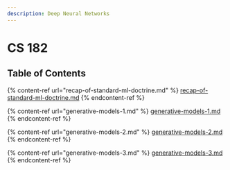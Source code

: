 ```yaml
---
description: Deep Neural Networks
---
```


# CS 182

## Table of Contents

{% content-ref url="recap-of-standard-ml-doctrine.md" %}
[recap-of-standard-ml-doctrine.md](recap-of-standard-ml-doctrine.md)
{% endcontent-ref %}

{% content-ref url="generative-models-1.md" %}
[generative-models-1.md](generative-models-1.md)
{% endcontent-ref %}

{% content-ref url="generative-models-2.md" %}
[generative-models-2.md](generative-models-2.md)
{% endcontent-ref %}

{% content-ref url="generative-models-3.md" %}
[generative-models-3.md](generative-models-3.md)
{% endcontent-ref %}
